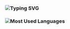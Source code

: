 ### ![Typing SVG](https://readme-typing-svg.demolab.com?font=Fira+Code&weight=600&pause=1000&color=00FCE9&vCenter=true&width=900&lines=Hello+there+%F0%9F%91%8B%2C+I'm+Chillie%2C+a+web+development+and+UI%2FUX+design+enthusiast.)

### ![Most Used Languages](https://github-readme-stats.vercel.app/api/top-langs/?username=21Chillie&theme=dark&hide_border=false&include_all_commits=false&count_private=false&layout=compact)
